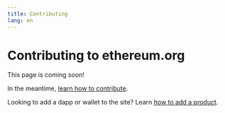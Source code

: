 ```yaml
---
title: Contributing
lang: en
---
```


# Contributing to ethereum.org

This page is coming soon!

In the meantime, [learn how to contribute](https://github.com/ethereum/ethereum-org-website#how-can-i-contribute).

Looking to add a dapp or wallet to the site? Learn [how to add a product](/en/contributing/adding-products/).
